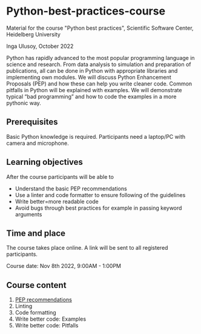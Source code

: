 # Python-best-practices-course
Material for the course "Python best practices", Scientific Software Center, Heidelberg University

Inga Ulusoy, October 2022

Python has rapidly advanced to the most popular programming language in science and
research. From data analysis to simulation and preparation of publications, all can be done in
Python with appropriate libraries and implementing own modules. We will discuss Python
Enhancement Proposals (PEP) and how these can help you write cleaner code. Common
pitfalls in Python will be explained with examples. We will demonstrate typical “bad
programming” and how to code the examples in a more pythonic way.

## Prerequisites
Basic Python knowledge is required. Participants need a laptop/PC with camera and
microphone.

## Learning objectives
After the course participants will be able to
- Understand the basic PEP recommendations
- Use a linter and code formatter to ensure following of the guidelines
- Write better=more readable code
- Avoid bugs through best practices for example in passing keyword arguments

## Time and place
The course takes place online. A link will be sent to all registered participants.

Course date: Nov 8th 2022, 9:00AM - 1:00PM 

## Course content

1. [PEP recommendations](Material_Part1_PEP/PEP_recommendations/README.md)
1. Linting
1. Code formatting
1. Write better code: Examples
1. Write better code: Pitfalls